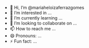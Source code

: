 - 👋 Hi, I’m @mariaheloizaferrazgomes
- 👀 I’m interested in ...
- 🌱 I’m currently learning ...
- 💞️ I’m looking to collaborate on ...
- 📫 How to reach me ...
- 😄 Pronouns: ...
- ⚡ Fun fact: ...

<!---
mariaheloizaferrazgomes/mariaheloizaferrazgomes is a ✨ special ✨ repository because its `README.md` (this file) appears on your GitHub profile.
You can click the Preview link to take a look at your changes.
--->
